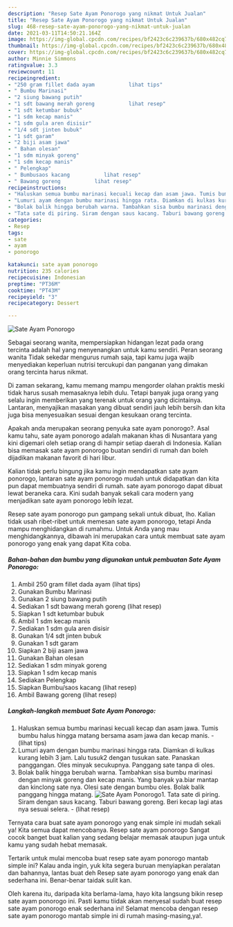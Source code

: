 ```yaml
---
description: "Resep Sate Ayam Ponorogo yang nikmat Untuk Jualan"
title: "Resep Sate Ayam Ponorogo yang nikmat Untuk Jualan"
slug: 468-resep-sate-ayam-ponorogo-yang-nikmat-untuk-jualan
date: 2021-03-11T14:50:21.164Z
image: https://img-global.cpcdn.com/recipes/bf2423c6c239637b/680x482cq70/sate-ayam-ponorogo-foto-resep-utama.jpg
thumbnail: https://img-global.cpcdn.com/recipes/bf2423c6c239637b/680x482cq70/sate-ayam-ponorogo-foto-resep-utama.jpg
cover: https://img-global.cpcdn.com/recipes/bf2423c6c239637b/680x482cq70/sate-ayam-ponorogo-foto-resep-utama.jpg
author: Minnie Simmons
ratingvalue: 3.3
reviewcount: 11
recipeingredient:
- "250 gram fillet dada ayam           lihat tips"
- " Bumbu Marinasi"
- "2 siung bawang putih"
- "1 sdt bawang merah goreng           lihat resep"
- "1 sdt ketumbar bubuk"
- "1 sdm kecap manis"
- "1 sdm gula aren disisir"
- "1/4 sdt jinten bubuk"
- "1 sdt garam"
- "2 biji asam jawa"
- " Bahan olesan"
- "1 sdm minyak goreng"
- "1 sdm kecap manis"
- " Pelengkap"
- " Bumbusaos kacang           lihat resep"
- " Bawang goreng           lihat resep"
recipeinstructions:
- "Haluskan semua bumbu marinasi kecuali kecap dan asam jawa. Tumis bumbu halus hingga matang bersama asam jawa dan kecap manis.           (lihat tips)"
- "Lumuri ayam dengan bumbu marinasi hingga rata. Diamkan di kulkas kurang lebih 3 jam. Lalu tusuk2 dengan tusukan sate. Panaskan panggangan. Oles minyak secukupnya. Panggang sate tanpa di oles."
- "Bolak balik hingga berubah warna. Tambahkan sisa bumbu marinasi dengan minyak goreng dan kecap manis. Yang banyak ya.biar mantap dan kinclong sate nya. Olesi sate dengan bumbu oles. Bolak balik panggang hingga matang."
- "Tata sate di piring. Siram dengan saus kacang. Taburi bawang goreng. Beri kecap lagi atas nya sesuai selera.           (lihat resep)"
categories:
- Resep
tags:
- sate
- ayam
- ponorogo

katakunci: sate ayam ponorogo 
nutrition: 235 calories
recipecuisine: Indonesian
preptime: "PT36M"
cooktime: "PT43M"
recipeyield: "3"
recipecategory: Dessert

---
```



![Sate Ayam Ponorogo](https://img-global.cpcdn.com/recipes/bf2423c6c239637b/680x482cq70/sate-ayam-ponorogo-foto-resep-utama.jpg)

Sebagai seorang wanita, mempersiapkan hidangan lezat pada orang tercinta adalah hal yang menyenangkan untuk kamu sendiri. Peran seorang  wanita Tidak sekedar mengurus rumah saja, tapi kamu juga wajib menyediakan keperluan nutrisi tercukupi dan panganan yang dimakan orang tercinta harus nikmat.

Di zaman  sekarang, kamu memang mampu mengorder olahan praktis meski tidak harus susah memasaknya lebih dulu. Tetapi banyak juga orang yang selalu ingin memberikan yang terenak untuk orang yang dicintainya. Lantaran, menyajikan masakan yang dibuat sendiri jauh lebih bersih dan kita juga bisa menyesuaikan sesuai dengan kesukaan orang tercinta. 



Apakah anda merupakan seorang penyuka sate ayam ponorogo?. Asal kamu tahu, sate ayam ponorogo adalah makanan khas di Nusantara yang kini digemari oleh setiap orang di hampir setiap daerah di Indonesia. Kalian bisa memasak sate ayam ponorogo buatan sendiri di rumah dan boleh dijadikan makanan favorit di hari libur.

Kalian tidak perlu bingung jika kamu ingin mendapatkan sate ayam ponorogo, lantaran sate ayam ponorogo mudah untuk didapatkan dan kita pun dapat membuatnya sendiri di rumah. sate ayam ponorogo dapat dibuat lewat beraneka cara. Kini sudah banyak sekali cara modern yang menjadikan sate ayam ponorogo lebih lezat.

Resep sate ayam ponorogo pun gampang sekali untuk dibuat, lho. Kalian tidak usah ribet-ribet untuk memesan sate ayam ponorogo, tetapi Anda mampu menghidangkan di rumahmu. Untuk Anda yang mau menghidangkannya, dibawah ini merupakan cara untuk membuat sate ayam ponorogo yang enak yang dapat Kita coba.

<!--inarticleads1-->

##### Bahan-bahan dan bumbu yang digunakan untuk pembuatan Sate Ayam Ponorogo:

1. Ambil 250 gram fillet dada ayam           (lihat tips)
1. Gunakan  Bumbu Marinasi
1. Gunakan 2 siung bawang putih
1. Sediakan 1 sdt bawang merah goreng           (lihat resep)
1. Siapkan 1 sdt ketumbar bubuk
1. Ambil 1 sdm kecap manis
1. Sediakan 1 sdm gula aren disisir
1. Gunakan 1/4 sdt jinten bubuk
1. Gunakan 1 sdt garam
1. Siapkan 2 biji asam jawa
1. Gunakan  Bahan olesan
1. Sediakan 1 sdm minyak goreng
1. Siapkan 1 sdm kecap manis
1. Sediakan  Pelengkap
1. Siapkan  Bumbu/saos kacang           (lihat resep)
1. Ambil  Bawang goreng           (lihat resep)




<!--inarticleads2-->

##### Langkah-langkah membuat Sate Ayam Ponorogo:

1. Haluskan semua bumbu marinasi kecuali kecap dan asam jawa. Tumis bumbu halus hingga matang bersama asam jawa dan kecap manis. -           (lihat tips)
1. Lumuri ayam dengan bumbu marinasi hingga rata. Diamkan di kulkas kurang lebih 3 jam. Lalu tusuk2 dengan tusukan sate. Panaskan panggangan. Oles minyak secukupnya. Panggang sate tanpa di oles.
1. Bolak balik hingga berubah warna. Tambahkan sisa bumbu marinasi dengan minyak goreng dan kecap manis. Yang banyak ya.biar mantap dan kinclong sate nya. Olesi sate dengan bumbu oles. Bolak balik panggang hingga matang.
<img src="//assets-global.cpcdn.com/assets/icons/button_play-2c75c40dde080a61004c1f40b05d8f140eaff45d7e9e6481dc71c63d2e7c4909.png" alt="Sate Ayam Ponorogo">1. Tata sate di piring. Siram dengan saus kacang. Taburi bawang goreng. Beri kecap lagi atas nya sesuai selera. -           (lihat resep)




Ternyata cara buat sate ayam ponorogo yang enak simple ini mudah sekali ya! Kita semua dapat mencobanya. Resep sate ayam ponorogo Sangat cocok banget buat kalian yang sedang belajar memasak ataupun juga untuk kamu yang sudah hebat memasak.

Tertarik untuk mulai mencoba buat resep sate ayam ponorogo mantab simple ini? Kalau anda ingin, yuk kita segera buruan menyiapkan peralatan dan bahannya, lantas buat deh Resep sate ayam ponorogo yang enak dan sederhana ini. Benar-benar taidak sulit kan. 

Oleh karena itu, daripada kita berlama-lama, hayo kita langsung bikin resep sate ayam ponorogo ini. Pasti kamu tiidak akan menyesal sudah buat resep sate ayam ponorogo enak sederhana ini! Selamat mencoba dengan resep sate ayam ponorogo mantab simple ini di rumah masing-masing,ya!.

